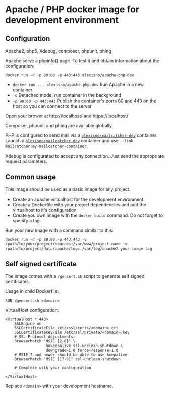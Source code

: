 Apache / PHP docker image for development environment
=====================================================

## Configuration

Apache2, php5, Xdebug, composer, phpunit, phing

Apache serve a phpinfo() page. To test it and obtain information about the configuration:
```
docker run -d -p 80:80 -p 443:443 alexisno/apache-php-dev
```
* `docker run ... alexisno/apache-php-dev` Run Apache in a new container
* `-d` Detached mode: run container in the background
* `-p 80:80 -p 443:443` Publish the container's ports 80 and 443 on the host so you can connect to the server

Open your brower at http://localhost/ and https://localhost/

Composer, phpunit and phing are available globally.

PHP is configured to send mail via a [`alexisno/mailcatcher-dev`](https://github.com/AlexisNo/dev-dockerfiles/tree/master/ubuntu/children/mailcatcher) container.
Launch a [`alexisno/mailcatcher-dev`](https://github.com/AlexisNo/dev-dockerfiles/tree/master/ubuntu/children/mailcatcher) container and use `--link mailcatcher:my-mailcatcher-container`.

Xdebug is configurated to accept any connection. Just send the appropriate request parameters.


## Common usage

This image should be used as a basic image for any project.
* Create an apache virtualhost for the development environment.
* Create a Dockerfile with your project dependencies and add the virtualhost to it's configuration.
* Create you own image with the `docker build` command. Do not forget to specify a tag.

Run your new image with a command similar to this:
```
docker run -d -p 80:80 -p 443:443 -v /path/to/your/project/sources:/var/www/project-name -v /path/to/project/data/apache/logs:/var/log/apache2 your-image-tag
```


## Self signed certificate

The image comes with a `/gencert.sh` script to generate self signed certificates.

Usage in child Dockerfile:
```
RUN /gencert.sh <domain>
```

VirtualHost configuration:
```
<VirtualHost *:443>
    SSLEngine on
    SSLCertificateFile /etc/ssl/certs/<domain>.crt
    SSLCertificateKeyFile /etc/ssl/private/<domain>.key
    # SSL Protocol Adjustments:
    BrowserMatch "MSIE [2-6]" \
                  nokeepalive ssl-unclean-shutdown \
                  downgrade-1.0 force-response-1.0
    # MSIE 7 and newer should be able to use keepalive
    BrowserMatch "MSIE [17-9]" ssl-unclean-shutdown

    # Complete with your configuration
    ...
</VirtualHost>
```
Replace `<domain>` with your development hostname.
